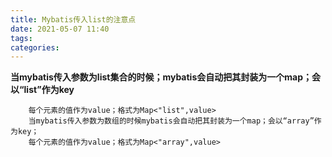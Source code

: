 ```yaml
---
title: Mybatis传入list的注意点
date: 2021-05-07 11:40
tags: 
categories: 
---
```


<!--more-->

**当mybatis传入参数为list集合的时候；mybatis会自动把其封装为一个map；会以“list”作为key**

```language
    每个元素的值作为value；格式为Map<"list",value>
    当mybatis传入参数为数组的时候mybatis会自动把其封装为一个map；会以“array”作为key；
    每个元素的值作为value；格式为Map<"array",value>
```
